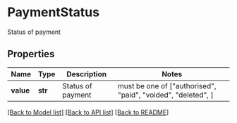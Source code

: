 # PaymentStatus

Status of payment

## Properties
Name | Type | Description | Notes
------------ | ------------- | ------------- | -------------
**value** | **str** | Status of payment |  must be one of ["authorised", "paid", "voided", "deleted", ]

[[Back to Model list]](../../README.md#documentation-for-models) [[Back to API list]](../../README.md#documentation-for-api-endpoints) [[Back to README]](../../README.md)


